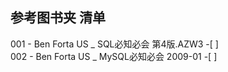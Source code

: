 ## 参考图书夹 清单

001 - Ben Forta  US _ SQL必知必会  第4版.AZW3    -[ ]  
002 - Ben Forta  US _ MySQL必知必会   2009-01    -[ ]  
